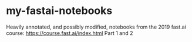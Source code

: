 # my-fastai-notebooks
Heavily annotated, and possibly modified, notebooks from the 2019 fast.ai course: https://course.fast.ai/index.html
Part 1 and 2
